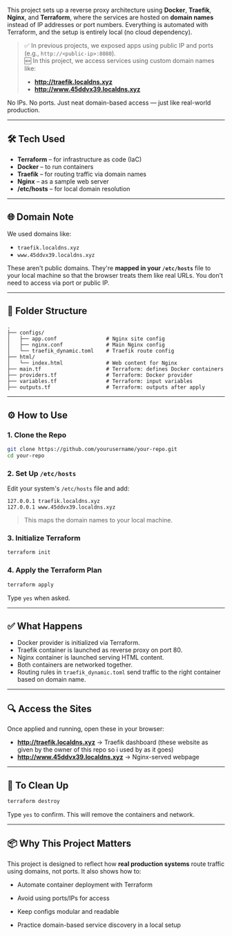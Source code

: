 This project sets up a reverse proxy architecture using **Docker**, **Traefik**, **Nginx**, and **Terraform**, where the services are hosted on **domain names** instead of IP addresses or port numbers. Everything is automated with Terraform, and the setup is entirely local (no cloud dependency).

> ✅ In previous projects, we exposed apps using public IP and ports (e.g., `http://<public-ip>:8080`).  
> 🆕 In this project, we access services using custom domain names like:
>
> - **http://traefik.localdns.xyz**
> - **http://www.45ddvx39.localdns.xyz**

No IPs. No ports. Just neat domain-based access — just like real-world production.

---

## 🛠️ Tech Used

- **Terraform** – for infrastructure as code (IaC)
- **Docker** – to run containers
- **Traefik** – for routing traffic via domain names
- **Nginx** – as a sample web server
- **/etc/hosts** – for local domain resolution

---

## 🌐 Domain Note

We used domains like:

- `traefik.localdns.xyz`
- `www.45ddvx39.localdns.xyz`

These aren't public domains. They're **mapped in your `/etc/hosts`** file to your local machine so that the browser treats them like real URLs. You don't need to access via port or public IP.

---

## 📁 Folder Structure

```
.
├── configs/
│   ├── app.conf                # Nginx site config
│   ├── nginx.conf              # Main Nginx config
│   └── traefik_dynamic.toml    # Traefik route config
├── html/
│   └── index.html              # Web content for Nginx
├── main.tf                     # Terraform: defines Docker containers
├── providers.tf                # Terraform: Docker provider
├── variables.tf                # Terraform: input variables
├── outputs.tf                  # Terraform: outputs after apply
```

---

## ⚙️ How to Use

### 1. Clone the Repo

```bash
git clone https://github.com/yourusername/your-repo.git
cd your-repo
```

### 2. Set Up `/etc/hosts`

Edit your system's `/etc/hosts` file and add:

```
127.0.0.1 traefik.localdns.xyz
127.0.0.1 www.45ddvx39.localdns.xyz
```

> This maps the domain names to your local machine.

### 3. Initialize Terraform

```bash
terraform init
```

### 4. Apply the Terraform Plan

```bash
terraform apply
```

Type `yes` when asked.

---

## ✅ What Happens

- Docker provider is initialized via Terraform.
- Traefik container is launched as reverse proxy on port 80.
- Nginx container is launched serving HTML content.
- Both containers are networked together.
- Routing rules in `traefik_dynamic.toml` send traffic to the right container based on domain name.

---

## 🔍 Access the Sites

Once applied and running, open these in your browser:

- **http://traefik.localdns.xyz** → Traefik dashboard (these website as given by the owner of this repo so i used by as it goes)
- **http://www.45ddvx39.localdns.xyz** → Nginx-served webpage

---

## 🧼 To Clean Up

```bash
terraform destroy
```

Type `yes` to confirm. This will remove the containers and network.

---

## 📦 Why This Project Matters

This project is designed to reflect how **real production systems** route traffic using domains, not ports. It also shows how to:

- Automate container deployment with Terraform

- Avoid using ports/IPs for access
- Keep configs modular and readable
- Practice domain-based service discovery in a local setup

